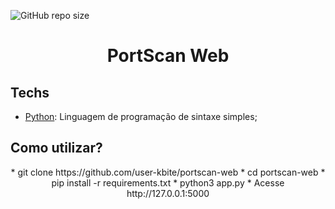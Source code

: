 ![GitHub repo size](https://img.shields.io/github/repo-size/user-kbite/portscan-web)

<h1 align="center">PortScan Web</h1>

## Techs

* [Python](https://www.python.org/): Linguagem de programação de sintaxe simples;

## Como utilizar?

<div align="center">
* git clone https://github.com/user-kbite/portscan-web
* cd portscan-web
* pip install -r requirements.txt
* python3 app.py
* Acesse http://127.0.0.1:5000
</div>
